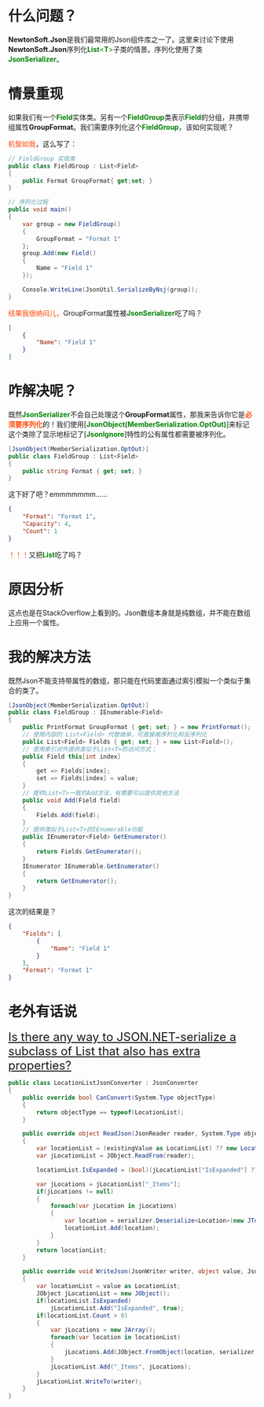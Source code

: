 # 什么问题？

**NewtonSoft.Json**是我们最常用的Json组件库之一了。这里来讨论下使用**NewtonSoft.Json**序列化<Font color=Green>**List**&lt;**T**&gt;</Font>子类的情景。序列化使用了类<Font color=Green>**JsonSerializer**</Font>。

# 情景重现

如果我们有一个<Font color=Green>**Field**</Font>实体类。另有一个<Font color=Green>**FieldGroup**</Font>类表示<Font color=Green>**Field**</Font>的分组，并携带组属性**GroupFormat**。我们需要序列化这个<Font color=Green>**FieldGroup**</Font>，该如何实现呢？

<Font color="OrangeRed">机智如我</Font>，这么写了：

```csharp
// FieldGroup 实现类
public class FieldGroup : List<Field>
{
    public Format GroupFormat{ get;set; }
}

// 序列化过程
public void main()
{
    var group = new FieldGroup()
    {
        GroupFormat = "Format 1"
    };
    group.Add(new Field()
    {
        Name = "Field 1"
    });

    Console.WriteLine(JsonUtil.SerializeByNsj(group));
}
```

<Font color="OrangeRed">结果我很纳闷儿，</Font>GroupFormat属性被<Font color=Green>**JsonSerializer**</Font>吃了吗？

```json
[
    {
        "Name": "Field 1"
    }
]
```

# 咋解决呢？

既然<Font color=Green>**JsonSerializer**</Font>不会自己处理这个**GroupFormat**属性，那我来告诉你它是<Font color=OrangeRed>**必须要序列化**</Font>的！我们使用[<Font color=Green>**JsonObject(MemberSerialization.OptOut)**</Font>]来标记这个类除了显示地标记了[<Font color=Green>**JsonIgnore**</Font>]特性的公有属性都需要被序列化。

```csharp
[JsonObject(MemberSerialization.OptOut)]
public class FieldGroup : List<Field>
{
    public string Format { get; set; }
}
```

这下好了吧？emmmmmmm......

```json
{
    "Format": "Format 1",
    "Capacity": 4,
    "Count": 1
}
```

<Font color="OrangeRed">！！！</Font>又把<Font color=Green>**List**</Font>吃了吗？

# 原因分析

这点也是在StackOverflow上看到的。Json数组本身就是纯数组，并不能在数组上应用一个属性。

# 我的解决方法

既然Json不能支持带属性的数组，那只能在代码里面通过索引模拟一个类似于集合的类了。

```csharp
[JsonObject(MemberSerialization.OptOut)]
public class FieldGroup : IEnumerable<Field>
{
    public PrintFormat GroupFormat { get; set; } = new PrintFormat();
    // 使用内部的 List<Field> 代替继承，可直接被序列化和反序列化
    public List<Field> Fields { get; set; } = new List<Field>();
    // 使用索引对外提供类似于List<T>的访问方式；
    public Field this[int index]
    {
        get => Fields[index];
        set => Fields[index] = value;
    }
    // 提供List<T>一致的Add方法，有需要可以提供其他方法
    public void Add(Field field)
    {
        Fields.Add(field);
    }
    // 提供类似于List<T>的IEnumerable功能
    public IEnumerator<Field> GetEnumerator()
    {
        return Fields.GetEnumerator();
    }
    IEnumerator IEnumerable.GetEnumerator()
    {
        return GetEnumerator();
    }
}
```

这次的结果是？

```json
{
    "Fields": [
        {
            "Name": "Field 1"
        }
    ],
    "Format": "Format 1"
}
```

# 老外有话说

<Font size=5>[Is there any way to JSON.NET-serialize a subclass of List<T> that also has extra properties?](https://stackoverflow.com/questions/5863496/is-there-any-way-to-json-net-serialize-a-subclass-of-listt-that-also-has-extra/63856128#63856128)</Font>

```csharp
public class LocationListJsonConverter : JsonConverter
{
    public override bool CanConvert(System.Type objectType)
    {
        return objectType == typeof(LocationList);
    }

    public override object ReadJson(JsonReader reader, System.Type objectType, object existingValue, JsonSerializer serializer)
    {
        var locationList = (existingValue as LocationList) ?? new LocationList();
        var jLocationList = JObject.ReadFrom(reader);

        locationList.IsExpanded = (bool)(jLocationList["IsExpanded"] ?? false);

        var jLocations = jLocationList["_Items"];
        if(jLocations != null)
        {
            foreach(var jLocation in jLocations)
            {
                var location = serializer.Deserialize<Location>(new JTokenReader(jLocation));
                locationList.Add(location);
            }
        }
        return locationList;
    }

    public override void WriteJson(JsonWriter writer, object value, JsonSerializer serializer)
    {
        var locationList = value as LocationList;
        JObject jLocationList = new JObject();
        if(locationList.IsExpanded)
            jLocationList.Add("IsExpanded", true);
        if(locationList.Count > 0)
        {
            var jLocations = new JArray();
            foreach(var location in locationList)
            {
                jLocations.Add(JObject.FromObject(location, serializer));
            }
            jLocationList.Add("_Items", jLocations);
        }
        jLocationList.WriteTo(writer);
    }
}
```
